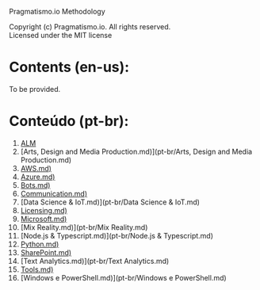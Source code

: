 Pragmatismo.io Methodology

Copyright (c) Pragmatismo.io. All rights reserved.                          
Licensed under the MIT license                                              

# Contents (en-us):

To be provided.

# Conteúdo (pt-br):

1. [ALM](pt-br/ALM.md)
1. [Arts, Design and Media Production.md)](pt-br/Arts, Design and Media Production.md)
1. [AWS.md)](pt-br/AWS.md)
1. [Azure.md)](pt-br/Azure.md)
1. [Bots.md)](pt-br/Bots.md)
1. [Communication.md)](pt-br/Communication.md)
1. [Data Science & IoT.md)](pt-br/Data Science & IoT.md)
1. [Licensing.md)](pt-br/Licensing.md)
1. [Microsoft.md)](pt-br/Microsoft.md)
1. [Mix Reality.md)](pt-br/Mix Reality.md)
1. [Node.js & Typescript.md)](pt-br/Node.js & Typescript.md)
1. [Python.md)](pt-br/Python.md)
1. [SharePoint.md)](pt-br/SharePoint.md)
1. [Text Analytics.md)](pt-br/Text Analytics.md)
1. [Tools.md)](pt-br/Tools.md)
1. [Windows e PowerShell.md)](pt-br/Windows e PowerShell.md)